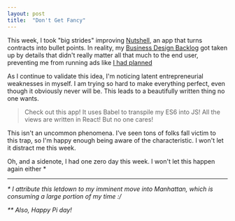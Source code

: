 ```yaml
---
layout: post
title:  "Don't Get Fancy"
---
```


This week, I took "big strides" improving [Nutshell](https://www.nutshll.co/), an app that turns contracts into bullet points. In reality, my [Business Design Backlog](https://www.pivotaltracker.com/n/projects/1545081) got taken up by details that didn't really matter all that much to the end user, preventing me from running ads like [I had planned](/2016/03/idea-validation.html)

As I continue to validate this idea, I'm noticing latent entrepreneurial weaknesses in myself. I am trying so hard to make everything perfect, even though it obviously never will be. This leads to a beautifully written thing no one wants.

> Check out this app! It uses Babel to transpile my ES6 into JS! All the views are written in React! But no one cares!

This isn't an uncommon phenomena. I've seen tons of folks fall victim to this trap, so I'm happy enough being aware of the characteristic. I won't let it distract me this week.

Oh, and a sidenote, I had one zero day this week. I won't let this happen again either *

---

_* I attribute this letdown to my imminent move into Manhattan, which is consuming a large portion of my time :/_

_** Also, Happy Pi day!_
